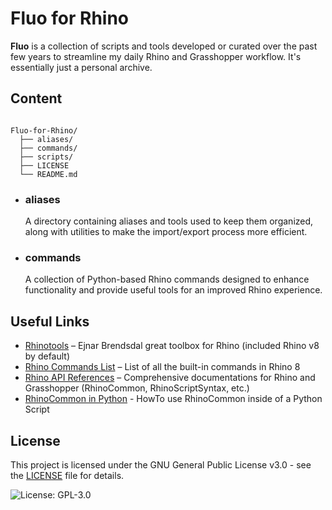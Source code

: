 # Fluo for Rhino

**Fluo** is a collection of scripts and tools developed or curated over the past few years to streamline my daily Rhino and Grasshopper workflow.
  It's essentially just a personal archive.


## Content

```plaintext

Fluo-for-Rhino/
  ├── aliases/
  ├── commands/
  ├── scripts/
  ├── LICENSE
  └── README.md
```

- ### aliases
  A directory containing aliases and tools used to keep them organized, along with utilities to make the import/export process more efficient.

- ### commands
  A collection of Python-based Rhino commands designed to enhance functionality and provide useful tools for an improved Rhino experience.  


## Useful Links

- [Rhinotools](https://github.com/ejnaren/rhinotools/tree/master)  –  Ejnar Brendsdal great toolbox for Rhino (included Rhino v8 by default)
- [Rhino Commands List](https://docs.mcneel.com/rhino/8/help/en-us/commandlist/command_list.htm)  –  List of all the built-in commands in Rhino 8
- [Rhino API References](https://developer.rhino3d.com/api/)  –  Comprehensive documentations for Rhino and Grasshopper (RhinoCommon, RhinoScriptSyntax, etc.)
- [RhinoCommon in Python](https://developer.rhino3d.com/guides/rhinopython/using-rhinocommon-from-python/)  -  HowTo use RhinoCommon inside of a Python Script



## License

This project is licensed under the GNU General Public License v3.0 - see the [LICENSE](LICENSE) file for details.

![License: GPL-3.0](https://img.shields.io/badge/License-GPL%20v3-blue.svg)
